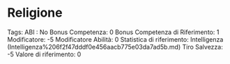 # Religione

Tags: ABI
: No
Bonus Competenza: 0
Bonus Competenza di Riferimento: 1
Modificatore: -5
Modificatore  Abilità: 0
Statistica di riferimento: Intelligenza (Intelligenza%206f2f47dddf0e456aacb775e03da7ad5b.md)
Tiro Salvezza: -5
Valore di riferimento: 0